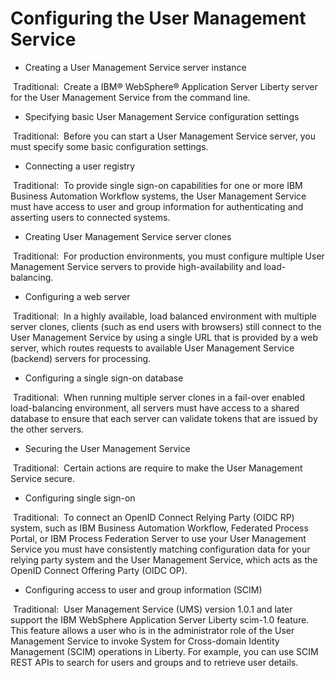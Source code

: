 # Configuring the User Management Service

- Creating a User Management Service server instance

 Traditional: 
 Create a IBM® WebSphere® Application Server Liberty server for the User Management Service from the command line.
- Specifying basic User Management Service configuration settings

 Traditional: 
 Before you can start a User Management Service server, you must specify some basic configuration settings.
- Connecting a user registry

 Traditional: 
 To provide single sign-on capabilities for one or more IBM Business Automation Workflow systems, the User Management Service must have access to user and group information for authenticating and asserting users to connected systems.
- Creating User Management Service server clones

 Traditional: 
 For production environments, you must configure multiple User Management Service servers to provide high-availability and load-balancing.
- Configuring a web server

 Traditional: 
 In a highly available, load balanced environment with multiple server clones, clients (such as end users with browsers) still connect to the User Management Service by using a single URL that is provided by a web server, which routes requests to available User Management Service (backend) servers for processing.
- Configuring a single sign-on database

 Traditional: 
When running multiple server clones in a fail-over enabled load-balancing environment, all servers must have access to a shared database to ensure that each server can validate tokens that are issued by the other servers.
- Securing the User Management Service

 Traditional: 
 Certain actions are require to make the User Management Service secure.
- Configuring single sign-on

 Traditional: 
 To connect an OpenID Connect Relying Party (OIDC RP) system, such as IBM Business Automation Workflow, Federated Process Portal, or IBM Process Federation Server to use your User Management Service you must have consistently matching configuration data for your relying party system and the User Management Service, which acts as the OpenID Connect Offering Party (OIDC OP).
- Configuring access to user and group information (SCIM)

 Traditional: 
 User Management Service (UMS) version 1.0.1 and later support the IBM WebSphere Application Server Liberty scim-1.0 feature. This feature allows a user who is in the administrator role of the User Management Service to invoke System for Cross-domain Identity Management (SCIM) operations in Liberty. For example, you can use SCIM REST APIs to search for users and groups and to retrieve user details.